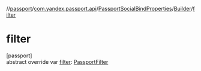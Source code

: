 //[passport](../../../../index.md)/[com.yandex.passport.api](../../index.md)/[PassportSocialBindProperties](../index.md)/[Builder](index.md)/[filter](filter.md)

# filter

[passport]\
abstract override var [filter](filter.md): [PassportFilter](../../-passport-filter/index.md)
